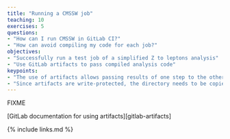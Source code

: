 ```yaml
---
title: "Running a CMSSW job"
teaching: 10
exercises: 5
questions:
- "How can I run CMSSW in GitLab CI?"
- "How can avoid compiling my code for each job?"
objectives:
- "Successfully run a test job of a simplified Z to leptons analysis"
- "Use GitLab artifacts to pass compiled analysis code"
keypoints:
- "The use of artifacts allows passing results of one step to the other"
- "Since artifacts are write-protected, the directory needs to be copied before running CMSSW"
---
```

FIXME

[GitLab documentation for using artifacts][gitlab-artifacts]

{% include links.md %}

